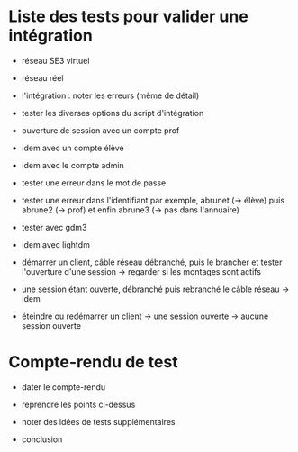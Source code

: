 # Liste des tests pour valider une intégration

- réseau SE3 virtuel
- réseau réel

- l'intégration : noter les erreurs (même de détail)
- tester les diverses options du script d'intégration 

- ouverture de session avec un compte prof
- idem avec un compte élève
- idem avec le compte admin

- tester une erreur dans le mot de passe
- tester une erreur dans l'identifiant
par exemple, abrunet (→ élève) puis abrune2 (→ prof) et enfin abrune3 (→ pas dans l'annuaire)

- tester avec gdm3
- idem avec lightdm

- démarrer un client, câble réseau débranché, puis le brancher et tester l'ouverture d'une session
→ regarder si les montages sont actifs
- une session étant ouverte, débranché puis rebranché le câble réseau
→ idem

- éteindre ou redémarrer un client
→ une session ouverte
→ aucune session ouverte


# Compte-rendu de test

- dater le compte-rendu
- reprendre les points ci-dessus

- noter des idées de tests supplémentaires

- conclusion


